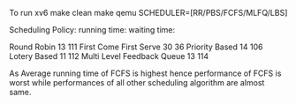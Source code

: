 To run xv6
make clean
make qemu SCHEDULER=[RR/PBS/FCFS/MLFQ/LBS]

Scheduling Policy:        running time:      waiting time:

Round Robin               13                  111
First Come First Serve    30                  36
Priority Based            14                  106
Lotery Based              11                  112
Multi Level Feedback Queue 13                 114

As Average running time of FCFS is highest hence performance of FCFS is worst while performances of all other scheduling algorithm are almost same.